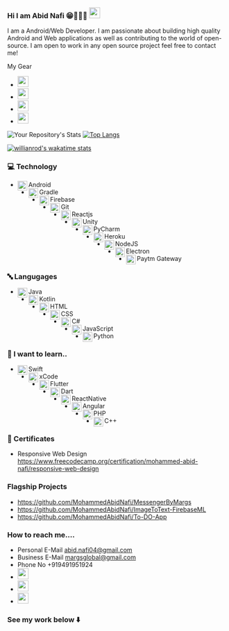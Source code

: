 ### Hi I am Abid Nafi 😁🧑🏻‍💻 <img src="https://media.giphy.com/media/hvRJCLFzcasrR4ia7z/giphy.gif" width="25px">

I am a Android/Web Developer. I am passionate about building high quality Android and Web applications as well as contributing to the world of open-source. I am open to work in any open source project feel free to contact me!

My Gear
* <a href="https://www.linkedin.com/in/margs-global-0239b01b1/"><img src="https://img.shields.io/badge/dell-G3%2015-007DB8?style=for-the-badge&logo=dell&logoColor=white" height=25></a>
* <a href="https://www.linkedin.com/in/margs-global-0239b01b1/"><img src="https://img.shields.io/badge/Intel-Core_i7_10th-0071C5?style=for-the-badge&logo=intel&logoColor=white" height=25></a>
* <a href="https://www.linkedin.com/in/margs-global-0239b01b1/"><img src="https://img.shields.io/badge/NVIDIA-GTX1650ti-76B900?style=for-the-badge&logo=nvidia&logoColor=white" height=25></a>
* <a href="https://www.linkedin.com/in/margs-global-0239b01b1/"><img src="https://img.shields.io/badge/Apple-iPad-999999?style=for-the-badge&logo=apple&logoColor=white" height=25></a>

![Your Repository's Stats](https://github-readme-stats.vercel.app/api?username=MohammedAbidNafi&show_icons=true) [![Top Langs](https://github-readme-stats.vercel.app/api/top-langs/?username=MohammedAbidNafi&layout=compact)](https://github.com/anuraghazra/github-readme-stats)

[![willianrod's wakatime stats](https://github-readme-stats.vercel.app/api/wakatime?MohammedAbidNafi=willianrod&layout=compact)](https://github.com/anuraghazra/github-readme-stats)


### 💻 Technology
* <img align="left" alt="Abid | pub" width="22px" src="https://cdn.jsdelivr.net/npm/simple-icons@v3/icons/android.svg" /> Android
* <img align="left" alt="Abid | pub" width="22px" src="https://cdn.jsdelivr.net/npm/simple-icons@v3/icons/gradle.svg" /> Gradle 
* <img align="left" alt="Abid | pub" width="22px" src="https://cdn.jsdelivr.net/npm/simple-icons@v3/icons/firebase.svg" /> Firebase
* <img align="left" alt="Abid | pub" width="22px" src="https://cdn.jsdelivr.net/npm/simple-icons@v3/icons/git.svg" /> Git
* <img align="left" alt="Abid | pub" width="22px" src="https://cdn.jsdelivr.net/npm/simple-icons@v3/icons/react.svg" /> Reactjs
* <img align="left" alt="Abid | pub" width="22px" src="https://cdn.jsdelivr.net/npm/simple-icons@v3/icons/unity.svg" /> Unity
* <img align="left" alt="Abid | pub" width="22px" src="https://cdn.jsdelivr.net/npm/simple-icons@v3/icons/pycharm.svg" /> PyCharm
* <img align="left" alt="Abid | pub" width="22px" src="https://cdn.jsdelivr.net/npm/simple-icons@v3/icons/heroku.svg" /> Heroku
* <img align="left" alt="Abid | pub" width="22px" src="https://cdn.jsdelivr.net/npm/simple-icons@v3/icons/npm.svg" /> NodeJS
* <img align="left" alt="Abid | pub" width="22px" src="https://cdn.jsdelivr.net/npm/simple-icons@v3/icons/electron.svg" /> Electron
* <img align="left" alt="Abid | pub" width="22px" src="https://cdn.jsdelivr.net/npm/simple-icons@v3/icons/paytm.svg" /> Paytm Gateway


### 🔤 Langugages
* <img align="left" alt="Abid | pub" width="22px" src="https://cdn.jsdelivr.net/npm/simple-icons@v3/icons/java.svg" /> Java
* <img align="left" alt="Abid | pub" width="22px" src="https://cdn.jsdelivr.net/npm/simple-icons@v3/icons/kotlin.svg" /> Kotlin
* <img align="left" alt="Abid | pub" width="22px" src="https://cdn.jsdelivr.net/npm/simple-icons@v3/icons/html5.svg" /> HTML
* <img align="left" alt="Abid | pub" width="22px" src="https://cdn.jsdelivr.net/npm/simple-icons@v3/icons/css3.svg" /> CSS
* <img align="left" alt="Abid | pub" width="22px" src="https://cdn.jsdelivr.net/npm/simple-icons@v3/icons/csharp.svg" /> C#
* <img align="left" alt="Abid | pub" width="22px" src="https://cdn.jsdelivr.net/npm/simple-icons@v3/icons/javascript.svg" /> JavaScript
* <img align="left" alt="Abid | pub" width="22px" src="https://cdn.jsdelivr.net/npm/simple-icons@v3/icons/python.svg" /> Python

### 🏫 I want to learn..

* <img align="left" alt="Abid | pub" width="22px" src="https://cdn.jsdelivr.net/npm/simple-icons@v3/icons/swift.svg" /> Swift
* <img align="left" alt="Abid | pub" width="22px" src="https://cdn.jsdelivr.net/npm/simple-icons@v3/icons/xcode.svg" /> xCode
* <img align="left" alt="Abid | pub" width="22px" src="https://cdn.jsdelivr.net/npm/simple-icons@v3/icons/flutter.svg" /> Flutter
* <img align="left" alt="Abid | pub" width="22px" src="https://cdn.jsdelivr.net/npm/simple-icons@v3/icons/dart.svg" /> Dart
* <img align="left" alt="Abid | pub" width="22px" src="https://cdn.jsdelivr.net/npm/simple-icons@v3/icons/react.svg" /> ReactNative
* <img align="left" alt="Abid | pub" width="22px" src="https://cdn.jsdelivr.net/npm/simple-icons@v3/icons/angular.svg" /> Angular
* <img align="left" alt="Abid | pub" width="22px" src="https://cdn.jsdelivr.net/npm/simple-icons@v3/icons/php.svg" /> PHP
* <img align="left" alt="Abid | pub" width="22px" src="https://cdn.jsdelivr.net/npm/simple-icons@v3/icons/cplusplus.svg" /> C++

### 📜 Certificates
* Responsive Web Design https://www.freecodecamp.org/certification/mohammed-abid-nafi/responsive-web-design

### Flagship Projects

* https://github.com/MohammedAbidNafi/MessengerByMargs
* https://github.com/MohammedAbidNafi/ImageToText-FirebaseML
* https://github.com/MohammedAbidNafi/To-DO-App

### How to reach me....
* Personal E-Mail abid.nafi04@gmail.com
* Business E-Mail margsglobal@gmail.com
* Phone No +919491951924
* <a href="https://www.linkedin.com/in/margs-global-0239b01b1/"><img src="https://img.shields.io/badge/linkedin-%230077B5.svg?&style=for-the-badge&logo=linkedin&logoColor=white" height=25></a>
* <a href="https://www.reddit.com/user/AbidNafi"><img src="https://img.shields.io/badge/Reddit-FF4500?style=for-the-badge&logo=reddit&logoColor=white" height=25></a>
* <a href="https://stackoverflow.com/users/13620323/mohammed-abid-nafi"><img src="https://img.shields.io/badge/Stack_Overflow-FE7A16?style=for-the-badge&logo=stack-overflow&logoColor=white" height=25></a>





### See my work below   ⬇️



<!--
**MohammedAbidNafi/MohammedAbidNafi** is a ✨ _special_ ✨ repository because its `README.md` (this file) appears on your GitHub profile.

Here are some ideas to get you started:

- 🔭 I’m currently working on ...
- 🌱 I’m currently learning ...
- 👯 I’m looking to collaborate on ...
- 🤔 I’m looking for help with ...
- 💬 Ask me about ...
- 📫 How to reach me: ...
- 😄 Pronouns: ...
- ⚡ Fun fact: ...
-->
